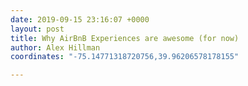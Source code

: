 ```yaml
---
date: 2019-09-15 23:16:07 +0000
layout: post
title: Why AirBnB Experiences are awesome (for now)
author: Alex Hillman
coordinates: "-75.14771318720756,39.96206578178155"

---
```

